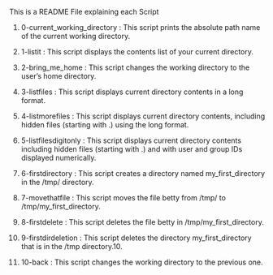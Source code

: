 This is a README File explaining each Script

1. 0-current_working_directory : This script prints the absolute path name of the current working directory.

2. 1-listit : This script displays the contents list of your current directory.

3. 2-bring_me_home : This script changes the working directory to the user’s home directory.

4. 3-listfiles : This script displays current directory contents in a long format.

5. 4-listmorefiles : This script displays current directory contents, including hidden files (starting with .) using the long format.

6. 5-listfilesdigitonly : This script displays current directory contents including  hidden files (starting with .) and with user and group IDs displayed numerically.

7. 6-firstdirectory : This script creates a directory named my_first_directory in the /tmp/ directory.

8. 7-movethatfile : This script moves the file betty from /tmp/ to /tmp/my_first_directory.

9. 8-firstdelete : This script deletes the file betty in /tmp/my_first_directory.

10. 9-firstdirdeletion : This script deletes the directory my_first_directory that is in the /tmp directory.10. 

11. 10-back : This script changes the working directory to the previous one.


